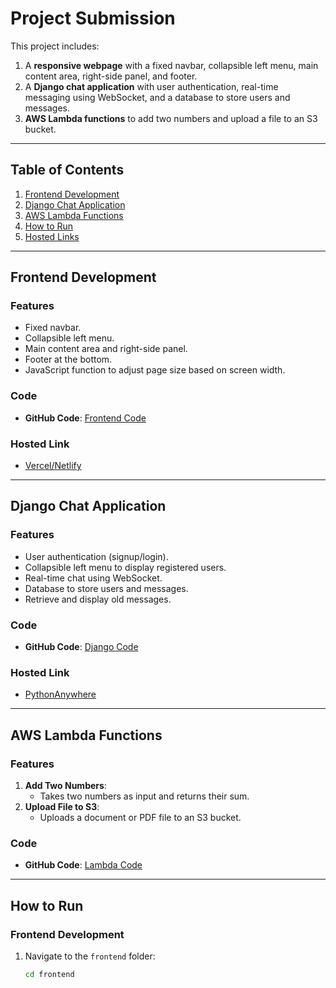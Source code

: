 # Project Submission

This project includes:

1. A **responsive webpage** with a fixed navbar, collapsible left menu, main content area, right-side panel, and footer.
2. A **Django chat application** with user authentication, real-time messaging using WebSocket, and a database to store users and messages.
3. **AWS Lambda functions** to add two numbers and upload a file to an S3 bucket.

---

## Table of Contents

1. [Frontend Development](#frontend-development)
2. [Django Chat Application](#django-chat-application)
3. [AWS Lambda Functions](#aws-lambda-functions)
4. [How to Run](#how-to-run)
5. [Hosted Links](#hosted-links)

---

## Frontend Development

### Features

- Fixed navbar.
- Collapsible left menu.
- Main content area and right-side panel.
- Footer at the bottom.
- JavaScript function to adjust page size based on screen width.

### Code

- **GitHub Code**: [Frontend Code](https://github.com/your-username/project-repo/tree/main/frontend)

### Hosted Link

- [Vercel/Netlify](https://your-frontend-link.vercel.app)

---

## Django Chat Application

### Features

- User authentication (signup/login).
- Collapsible left menu to display registered users.
- Real-time chat using WebSocket.
- Database to store users and messages.
- Retrieve and display old messages.

### Code

- **GitHub Code**: [Django Code](https://github.com/your-username/project-repo/tree/main/django)

### Hosted Link

- [PythonAnywhere](http://your-username.pythonanywhere.com)

---

## AWS Lambda Functions

### Features

1. **Add Two Numbers**:
   - Takes two numbers as input and returns their sum.
2. **Upload File to S3**:
   - Uploads a document or PDF file to an S3 bucket.

### Code

- **GitHub Code**: [Lambda Code](https://github.com/your-username/project-repo/tree/main/aws)

---

## How to Run

### Frontend Development

1. Navigate to the `frontend` folder:
   ```bash
   cd frontend
   ```
